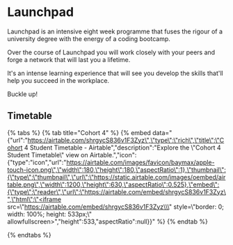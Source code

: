 # Launchpad

Launchpad is an intensive eight week programme that fuses the rigour of a university degree with the energy of a coding bootcamp. 

Over the course of Launchpad you will work closely with your peers and forge a network that will last you a lifetime.

It's an intense learning experience that will see you develop the skills that'll help you succeed in the workplace.

Buckle up!

## Timetable

{% tabs %}
{% tab title="Cohort 4" %}
{% embed data="{\"url\":\"https://airtable.com/shrgycS836v1F3Zyz\",\"type\":\"rich\",\"title\":\"Cohort 4 Student Timetable - Airtable\",\"description\":\"Explore the \\\"Cohort 4 Student Timetable\\\" view on Airtable.\",\"icon\":{\"type\":\"icon\",\"url\":\"https://airtable.com/images/favicon/baymax/apple-touch-icon.png\",\"width\":180,\"height\":180,\"aspectRatio\":1},\"thumbnail\":{\"type\":\"thumbnail\",\"url\":\"https://static.airtable.com/images/oembed/airtable.png\",\"width\":1200,\"height\":630,\"aspectRatio\":0.525},\"embed\":{\"type\":\"reader\",\"url\":\"https://airtable.com/embed/shrgycS836v1F3Zyz\",\"html\":\"<iframe src=\\\"https://airtable.com/embed/shrgycS836v1F3Zyz\\\" style=\\\"border: 0; width: 100%; height: 533px;\\\" allowfullscreen></iframe>\",\"height\":533,\"aspectRatio\":null}}" %}
{% endtab %}

{% endtabs %}

